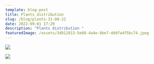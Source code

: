 ```yaml
---
template: blog-post
title: Plants distribution
slug: /blog/plants-31-08-22
date: 2022-09-01 17:29
description: "Plants distribution "
featuredImage: /assets/3d812813-5e68-4a4e-bbe7-dddfa4f5bc74.jpeg
---
```

![](/assets/87df85ba-4d91-4a24-8712-d69e634fc857.jpeg)

![](/assets/2e17a631-da6e-4b7f-8f17-407c72031e16.jpeg)